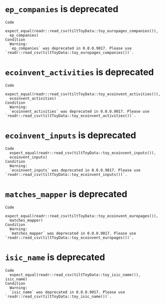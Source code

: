# `ep_companies` is deprecated

    Code
      expect_equal(readr::read_csv(tiltToyData::toy_europages_companies()),
      ep_companies)
    Condition
      Warning:
      `ep_companies` was deprecated in 0.0.0.9017. Please use `readr::read_csv(tiltToyData::toy_europages_companies())`.

# `ecoinvent_activities` is deprecated

    Code
      expect_equal(readr::read_csv(tiltToyData::toy_ecoinvent_activities()),
      ecoinvent_activities)
    Condition
      Warning:
      `ecoinvent_activities` was deprecated in 0.0.0.9017. Please use `readr::read_csv(tiltToyData::toy_ecoinvent_activities())`.

# `ecoinvent_inputs` is deprecated

    Code
      expect_equal(readr::read_csv(tiltToyData::toy_ecoinvent_inputs()),
      ecoinvent_inputs)
    Condition
      Warning:
      `ecoinvent_inputs` was deprecated in 0.0.0.9017. Please use `readr::read_csv(tiltToyData::toy_ecoinvent_inputs())`.

# `matches_mapper` is deprecated

    Code
      expect_equal(readr::read_csv(tiltToyData::toy_ecoinvent_europages()),
      matches_mapper)
    Condition
      Warning:
      `matches_mapper` was deprecated in 0.0.0.9017. Please use `readr::read_csv(tiltToyData::toy_ecoinvent_europages())`.

# `isic_name` is deprecated

    Code
      expect_equal(readr::read_csv(tiltToyData::toy_isic_name()), isic_name)
    Condition
      Warning:
      `isic_name` was deprecated in 0.0.0.9017. Please use `readr::read_csv(tiltToyData::toy_isic_name())`.

